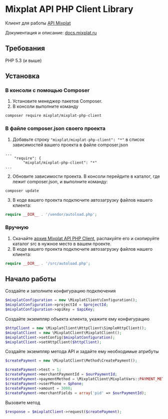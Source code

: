 # Mixplat API PHP Client Library

Клиент для работы [API Mixplat](https://mixplat.ru/)

Документация и описание: [docs.mixplat.ru](https://docs.mixplat.ru)

## Требования
PHP 5.3 (и выше)

## Установка
### В консоли с помощью Composer

1. Установите менеджер пакетов Composer.
2. В консоли выполните команду
```bash
composer require mixplat/mixplat-php-client
```

### В файле composer.json своего проекта
1. Добавьте строку `"mixplat/mixplat-php-client": "*"` в список зависимостей вашего проекта в файле composer.json
```
...
    "require": {
        "mixplat/mixplat-php-client": "*"
...
```
2. Обновите зависимости проекта. В консоли перейдите в каталог, где лежит composer.json, и выполните команду:
```bash
composer update
```
3. В коде вашего проекта подключите автозагрузку файлов нашего клиента:
```php
require __DIR__ . '/vendor/autoload.php';
```

### Вручную

1. Скачайте [архив Mixplat API PHP Client](https://github.com/MXPLTdev/mixplat-php-client/archive/master.zip), распакуйте его и скопируйте каталог src в нужное место в вашем проекте.
2. В коде вашего проекта подключите автозагрузку файлов нашего клиента:
```php
require __DIR__ . '/src/autoload.php'; 
```

## Начало работы

Создайте и заполните конфигурацию подключения
```php
$mixplatConfiguration = new \MixplatClient\Configuration();
$mixplatConfiguration->projectId = $projectId;
$mixplatConfiguration->apiKey = $apiKey;
```
Создайте экземпляр объекта клиента, укажите ему конфигурацию
```php
$httpClient = new \MixplatClient\HttpClient\SimpleHttpClient();
$mixplatClient = new \MixplatClient\MixplatClient();
$mixplatClient->setConfig($mixplatConfiguration);
$mixplatClient->setHttpClient($httpClient);
```
Создайте экземпляр метода API и задайте ему необходимые атрибуты
```php
$createPayment = new \MixplatClient\Method\CreatePayment();

$createPayment->test = 1;
$createPayment->merchantPaymentId = $ourPaymentId;
$createPayment->paymentMethod = \MixplatClient\MixplatVars::PAYMENT_METHOD_MOBILE;
$createPayment->userPhone = $phone;
$createPayment->amount = 3000;
$createPayment->merchantFields = array('pid' => $ourPaymentId);
```
Вызовите метод
```php
$response = $mixplatClient->request($createPayment);
```
